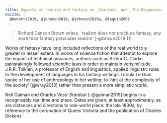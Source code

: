 ```yaml
---
title: Aspects of realism and fantasy in _Stardust_ and _The Dispossessed_
nocite: |
  @benatti2019, @johnson2019, @johnson2019a, @leguin2002
---
```


> Richard Danson Brown writes, ‘realism does not preclude fantasy, any more than fantasy precludes realism’ [-@brown2019 11].

Works of fantasy have long included reflections of the real world to a greater or lesser extent. In works of science fiction that attempt to explore the impact of technical advances, authors such as Arthur C. Clarke painstakingly followed scientific laws in order to maintain verisimilitude. J.R.R. Tolkien, a professor of English and linguistics, applied linguistic rules to the development of languages in his fantasy writings. Ursula Le Guin spoke of her use of anthropology in her writing: to ‘hint at the complexity of the society’ [@wray2013] rather than present a more simplistic world.

Neil Gaiman and Charles Vess’ _Stardust_ [-@gaiman2019] begins in a recognisably real time and place. Dates are given, at least approximately, as are distances and directions to real-world place: the late 1830s, by reference to the coronation of Queen Victoria and the publication of Charles Dickens’
